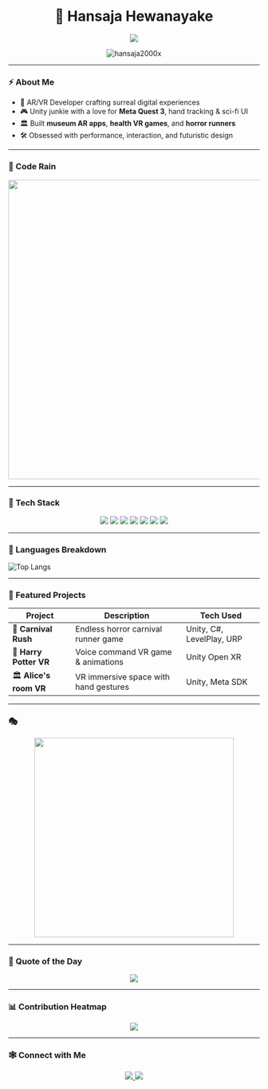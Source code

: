 <h1 align="center">🚀 Hansaja Hewanayake</h1>

<p align="center">
  <img src="https://readme-typing-svg.herokuapp.com?color=00FFFF&size=24&center=true&vCenter=true&lines=Welcome+to+the+Neon+Grid;AR/VR+Cyber+Architect;Game+Designer;Unity+Netrunner+%F0%9F%9A%80" />
</p>

<p align="center">
  <img src="https://komarev.com/ghpvc/?username=hansaja2000x&label=👁️‍🗨️+Grid+Scans&color=FF00FF&style=flat-square" alt="hansaja2000x" />
</p>

---

### ⚡ About Me

- 🧠 AR/VR Developer crafting surreal digital experiences  
- 🎮 Unity junkie with a love for **Meta Quest 3**, hand tracking & sci-fi UI  
- 🏛️ Built **museum AR apps**, **health VR games**, and **horror runners**  
- 🛠️ Obsessed with performance, interaction, and futuristic design  

---

### 🧬 Code Rain

<p align="center">
  <img src="https://media.giphy.com/media/WoD6JZnwap6s8/giphy.gif" width="600"/>
</p>

---

### 🧰 Tech Stack

<p align="center">
  <img src="https://img.shields.io/badge/Unity-000000?style=for-the-badge&logo=unity&logoColor=00ffff" />
  <img src="https://img.shields.io/badge/C%23-000000?style=for-the-badge&logo=c-sharp&logoColor=00ffff" />
  <img src="https://img.shields.io/badge/ARKit-000000?style=for-the-badge&logo=apple&logoColor=00ffff" />
  <img src="https://img.shields.io/badge/Meta%20Quest-000000?style=for-the-badge&logo=oculus&logoColor=00ffff" />
  <img src="https://img.shields.io/badge/SQLite-000000?style=for-the-badge&logo=sqlite&logoColor=00ffff" />
  <img src="https://img.shields.io/badge/Firebase-000000?style=for-the-badge&logo=firebase&logoColor=00ffff" />
  <img src="https://img.shields.io/badge/Photon-000000?style=for-the-badge&logo=cloudflare&logoColor=00ffff" />
</p>

---

### 🧪 Languages Breakdown

![Top Langs](https://github-readme-stats.vercel.app/api/top-langs/?username=hansaja2000x&layout=compact&theme=tokyonight)

---

### 🧵 Featured Projects

| Project | Description | Tech Used |
|--------|-------------|-----------|
| 🎡 **Carnival Rush** | Endless horror carnival runner game | Unity, C#, LevelPlay, URP |
| 🧠 **Harry Potter VR** | Voice command VR game & animations | Unity Open XR |
| 🏛️ **Alice's room VR** | VR immersive space with hand gestures | Unity, Meta SDK |

---

### 🎭 

<p align="center">
  <img src="https://media.giphy.com/media/po9RznauAcPrHS7oVw/giphy.gif" width="400" />
</p>

---

### 📜 Quote of the Day

<p align="center">
  <img src="https://quotes-github-readme.vercel.app/api?type=horizontal&theme=radical" />
</p>

---

### 📊 Contribution Heatmap

<p align="center">
  <img src="https://github-readme-activity-graph.vercel.app/graph?username=hansaja2000x&theme=tokyo-night&hide_border=true&area=true" />
</p>

---

### 🕸️ Connect with Me

<p align="center">
  <a href="https://www.linkedin.com/in/hansaja-hewanayake/" target="_blank">
    <img src="https://img.shields.io/badge/LinkedIn-000000?style=for-the-badge&logo=linkedin&logoColor=00ffff"/>
  </a>
  <a href="mailto:hewanayakehansaja@gmail.com">
    <img src="https://img.shields.io/badge/Gmail-000000?style=for-the-badge&logo=gmail&logoColor=00ffff"/>
  </a>
</p>
